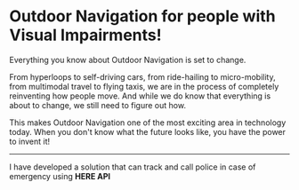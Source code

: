 # Outdoor Navigation for people with Visual Impairments!

Everything you know about Outdoor Navigation is set to change.

From hyperloops to self-driving cars, from ride-hailing to micro-mobility, from multimodal travel to flying taxis, we are in the process of completely reinventing how people move. And while we do know that everything is about to change, we still need to figure out how.

This makes Outdoor Navigation one of the most exciting area in technology today. When you don't know what the future looks like, you have the power to invent it!

<hr>
 
 I have developed a solution that can track and call police in case of emergency using <b> HERE API </b>
 
 <img src="">
